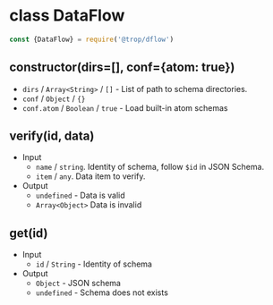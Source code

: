 # class DataFlow

```js
const {DataFlow} = require('@trop/dflow')
```

## constructor(dirs=[], conf={atom: true})

* `dirs` / `Array<String>` / `[]` - List of path to schema directories.
* `conf` / `Object` / `{}`
* `conf.atom` / `Boolean` / `true` - Load built-in atom schemas

## verify(id, data)

* Input
    * `name` / `string`. Identity of schema, follow `$id` in JSON Schema.
    * `item` / `any`. Data item to verify.
* Output
    * `undefined` - Data is valid
    * `Array<Object>` Data is invalid

## get(id)

* Input
    * `id` / `String` - Identity of schema
* Output
    * `Object` - JSON schema
    * `undefined` - Schema does not exists
